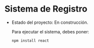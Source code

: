<h1>Sistema de Registro</h1>

- Estado del proyecto: En construcción.

  Para ejecutar el sistema, debes poner:
  
  ```npm install react```
